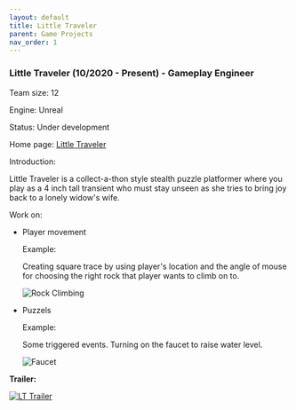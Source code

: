 ```yaml
---
layout: default
title: Little Traveler
parent: Game Projects
nav_order: 1
---
```


### Little Traveler (10/2020 - Present) - Gameplay Engineer

Team size:		12

Engine:			Unreal

Status:	Under development

Home page: [Little Traveler](https://www.littletravelergame.com/)

Introduction:

Little Traveler is a collect-a-thon style stealth puzzle platformer where you play as a 4 inch tall transient who must stay unseen as she tries to bring joy back to a lonely widow's wife.

Work on:

- Player movement

  Example:

  Creating square trace by using player's location and the angle of mouse for choosing the right rock that player wants to climb on to.

  ![Rock Climbing](https://yuhan-wu.github.io/Pics/LT/climbing.gif)

- Puzzels

  Example:

  Some triggered events. Turning on the faucet to raise water level.

  ![Faucet](https://yuhan-wu.github.io/Pics/LT/faucet.gif)

**Trailer:**

  [![LT Trailer](https://img.youtube.com/vi/AwbXoZMI-oU/0.jpg)](https://www.youtube.com/watch?v=AwbXoZMI-oU)
